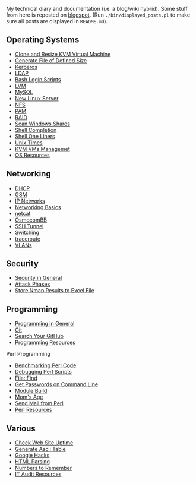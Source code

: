My technical diary and documentation (i.e. a blog/wiki hybrid). Some stuff from here is reposted on [blogspot](http://jreisinger.blogspot.sk). (Run `./bin/displayed_posts.pl` to make sure all posts are displayed in `README.md`).

Operating Systems
-----------------

* [Clone and Resize KVM Virtual Machine](posts/clone-and-resize-kvm-virtual-machine.md)
* [Generate File of Defined Size](posts/gen_rand_file.md)
* [Kerberos](posts/kerberos.md)
* [LDAP](posts/ldap.md)
* [Bash Login Scripts](posts/login-scripts.md)
* [LVM](posts/lvm.md)
* [MySQL](posts/mysql.md)
* [New Linux Server](posts/new-linux-server.md)
* [NFS](posts/nfs.md)
* [PAM](posts/pam.md)
* [RAID](posts/raid.md)
* [Scan Windows Shares](posts/scan_win_shares.md)
* [Shell Completion](posts/shell-completion.md)
* [Shell One Liners](posts/shell-one-liners.md)
* [Unix Times](posts/unix-times.md)
* [KVM VMs Managemet](posts/vm-mngt.md)  
* [OS Resources](posts/os-resources.md)

Networking
----------

* [DHCP](posts/dhcp.md)
* [GSM](posts/gsm.md)
* [IP Networks](posts/ip-networks.md) 
* [Networking Basics](posts/01_net_basics.md) 
* [netcat](posts/netcat.md)
* [OsmocomBB](posts/osmocombb.md)
* [SSH Tunnel](posts/ssh-tunnel.md)
* [Switching](posts/02_switching.md)
* [traceroute](posts/traceroute-explained.md)
* [VLANs](posts/vlans.md)
 
Security 
--------

* [Security in General](posts/general-security.md)
* [Attack Phases](posts/attack-phases.md)
* [Store Nmap Results to Excel File](posts/nmap2excel.md)

Programming
-----------

* [Programming in General](posts/prog-general.md)  
* [Git](posts/git.md)
* [Search Your GitHub](posts/search-github.md)  
* [Programming Resources](posts/programming-resources.md)

Perl Programming

* [Benchmarking Perl Code](posts/benchmarking-perl-code.md)
* [Debugging Perl Scripts](posts/debugging-perl-scripts.md)
* [File::Find](posts/file-find.md)
* [Get Passwords on Command Line](posts/get-passwd.md)
* [Module Build](posts/module-build.md)
* [Mom's Age](posts/moms-age.md)
* [Send Mail from Perl](posts/send-mail-from-perl.md)  
* [Perl Resources](posts/perl-resources.md)

Various
-------

* [Check Web Site Uptime](posts/check-web-app.md)
* [Generate Ascii Table](posts/gen_ascii_table.md)
* [Google Hacks](posts/google-hacks.md)
* [HTML Parsing](posts/html-parsing.md)
* [Numbers to Remember](posts/numbers-to-remember.md)  
* [IT Audit Resources](posts/it-audit-resources.md)
